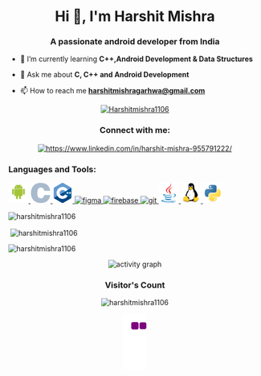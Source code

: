 <h1 align="center">Hi 👋, I'm Harshit Mishra</h1>
<h3 align="center">A passionate android developer from India</h3>

- 🌱 I’m currently learning **C++,Android Development & Data Structures**

- 💬 Ask me about **C, C++ and Android Development**

- 📫 How to reach me **harshitmishragarhwa@gmail.com**

<p align="center"><a href="https://github.com/ryo-ma/github-profile-trophy"><img src="https://github-profile-trophy.vercel.app/?username=Harshitmishra1106&theme=dracula&column=4&margin-w=15&margin-h=15" alt="Harshitmishra1106" /></a></p>


<h3 align="center">Connect with me:</h3>
<p align="center">
<a href="https://linkedin.com/in/https://www.linkedin.com/in/harshit-mishra-955791222/" target="blank"><img align="center" src="https://raw.githubusercontent.com/rahuldkjain/github-profile-readme-generator/master/src/images/icons/Social/linked-in-alt.svg" alt="https://www.linkedin.com/in/harshit-mishra-955791222/" height="30" width="40" /></a>

</p>

<h3 align="left">Languages and Tools:</h3>
<p align="left"> <a href="https://developer.android.com" target="_blank" rel="noreferrer"> <img src="https://raw.githubusercontent.com/devicons/devicon/master/icons/android/android-original-wordmark.svg" alt="android" width="40" height="40"/> </a> <a href="https://www.cprogramming.com/" target="_blank" rel="noreferrer"> <img src="https://raw.githubusercontent.com/devicons/devicon/master/icons/c/c-original.svg" alt="c" width="40" height="40"/> </a> <a href="https://www.w3schools.com/cpp/" target="_blank" rel="noreferrer"> <img src="https://raw.githubusercontent.com/devicons/devicon/master/icons/cplusplus/cplusplus-original.svg" alt="cplusplus" width="40" height="40"/> </a> <a href="https://www.figma.com/" target="_blank" rel="noreferrer"> <img src="https://www.vectorlogo.zone/logos/figma/figma-icon.svg" alt="figma" width="40" height="40"/> </a> <a href="https://firebase.google.com/" target="_blank" rel="noreferrer"> <img src="https://www.vectorlogo.zone/logos/firebase/firebase-icon.svg" alt="firebase" width="40" height="40"/> </a> <a href="https://git-scm.com/" target="_blank" rel="noreferrer"> <img src="https://www.vectorlogo.zone/logos/git-scm/git-scm-icon.svg" alt="git" width="40" height="40"/> </a> <a href="https://www.java.com" target="_blank" rel="noreferrer"> <img src="https://raw.githubusercontent.com/devicons/devicon/master/icons/java/java-original.svg" alt="java" width="40" height="40"/> </a> <a href="https://www.linux.org/" target="_blank" rel="noreferrer"> <img src="https://raw.githubusercontent.com/devicons/devicon/master/icons/linux/linux-original.svg" alt="linux" width="40" height="40"/> </a> <a href="https://www.python.org" target="_blank" rel="noreferrer"> <img src="https://raw.githubusercontent.com/devicons/devicon/master/icons/python/python-original.svg" alt="python" width="40" height="40"/> </a> </p>

<p><img align="center" src="https://github-readme-stats.vercel.app/api/top-langs?username=harshitmishra1106&show_icons=true&locale=en&layout=compact" alt="harshitmishra1106" /></p>


<p>&nbsp;<img align="center" src="https://github-readme-stats.vercel.app/api?username=harshitmishra1106&show_icons=true&locale=en" alt="harshitmishra1106" /></p>

<p align="left">
  <img src="https://streak-stats.demolab.com/?user=harshitmishra1106" alt="harshitmishra1106" />
</p>

<p align="center">
  <img src="https://github-readme-activity-graph.vercel.app/graph?username=Harshitmishra1106&bg_color=ffcfe9&color=9e4c98&line=9e4c98&point=403d3d&area=true&hide_border=true" alt="activity graph" />
</p>

<h3 align="center">Visitor's Count</h3>
<p align="center">
  <img src="https://profile-counter.glitch.me/Harshitmishra1106/count.svg" alt="harshitmishra1106" />
</p>

<p align="center">
  <img src="https://github.com/Harshitmishra1106/Harshitmishra1106/blob/output/github-contribution-grid-snake.gif" alt="snake animation" />
</p>
